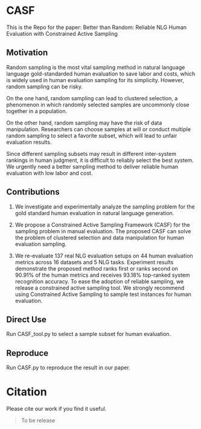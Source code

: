 # CASF
This is the Repo for the paper: Better than Random: Reliable NLG Human Evaluation with Constrained Active Sampling

## Motivation
Random sampling is the most vital sampling method in natural language language gold-standarded human evaluation to save labor and costs, which is widely used in human evaluation sampling for its simplicity. However, random sampling can be risky. 

On the one hand, random sampling can lead to clustered selection, a phenomenon in which randomly selected samples are uncommonly close together in a population. 

On the other hand, random sampling may have the risk of data manipulation. Researchers can choose samples at will or conduct multiple random sampling to select a favorite subset, which will lead to unfair evaluation results. 

Since different sampling subsets may result in different inter-system rankings in human judgment, it is difficult to reliably select the best system. We urgently need a better sampling method to deliver reliable human evaluation with low labor and cost.

## Contributions
1) We investigate and experimentally analyze the sampling problem for the gold standard human evaluation in natural language generation.

2) We propose a Constrained Active Sampling Framework (CASF) for the sampling problem in manual evaluation. The proposed CASF can solve the problem of clustered selection and data manipulation for human evaluation sampling.

3) We re-evaluate 137 real NLG evaluation setups on 44 human evaluation metrics across 16 datasets and 5 NLG tasks. Experiment results demonstrate the proposed method ranks first or ranks second on 90.91% of the human metrics and receives 93.18% top-ranked system recognition accuracy. To ease the adoption of reliable sampling, we release a constrained active sampling tool. We strongly recommend using Constrained Active Sampling to sample test instances for human evaluation. 

## Direct Use
Run CASF_tool.py to select a sample subset for human evaluation. 



## Reproduce
Run CASF.py to reproduce the result in our paper.

# Citation
Please cite our work if you find it useful.
> To be release


